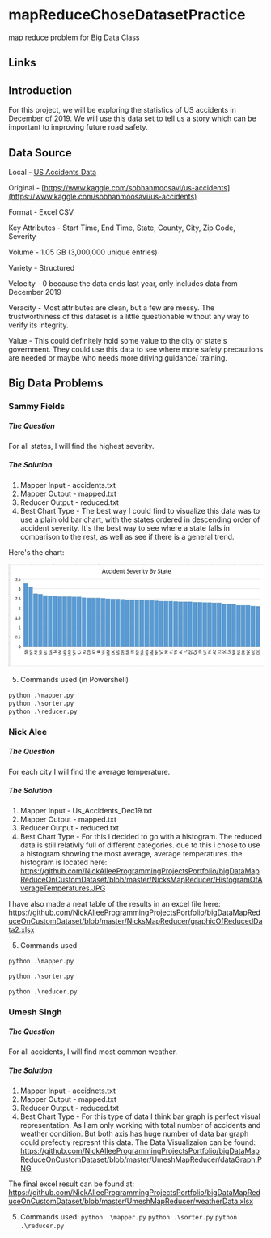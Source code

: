 # mapReduceChoseDatasetPractice
map reduce problem for Big Data Class
## Links

## Introduction
For this project, we will be exploring the statistics of US accidents in December of 2019. We will use this data set to tell us a story which can be important to improving future road safety.

## Data Source
Local - [US Accidents Data](./data/Us_Accidents_Dec19.csv)

Original - [https://www.kaggle.com/sobhanmoosavi/us-accidents](https://www.kaggle.com/sobhanmoosavi/us-accidents)

Format - Excel CSV

Key Attributes - Start Time, End Time, State, County, City, Zip Code, Severity

Volume - 1.05 GB (3,000,000 unique entries)

Variety - Structured

Velocity - 0 because the data ends last year, only includes data from December 2019

Veracity - Most attributes are clean, but a few are messy. The trustworthiness of this dataset is a little questionable without any way to verify its integrity.

Value - This could definitely hold some value to the city or state's government. They could use this data to see where more safety precautions are needed or maybe who needs more driving guidance/ training.

## Big Data Problems

### Sammy Fields

##### The Question
For all states, I will find the highest severity.

##### The Solution
1. Mapper Input - accidents.txt
2. Mapper Output - mapped.txt
3. Reducer Output - reduced.txt
4. Best Chart Type - The best way I could find to visualize this data was to use a plain old bar chart, with the states ordered in descending order of accident severity. It's the best way to see where a state falls in comparison to the rest, as well as see if there is a general trend.

Here's the chart: 

![Here](./SammysMapReducer/dataVisualization.jpg)


5. Commands used (in Powershell)
  ```
  python .\mapper.py
  python .\sorter.py
  python .\reducer.py
  ```

### Nick Alee

##### The Question
For each city I will find the average temperature.

##### The Solution
1. Mapper Input - Us_Accidents_Dec19.txt
2. Mapper Output - mapped.txt
3. Reducer Output - reduced.txt
4. Best Chart Type - For this i decided to go with a histogram. The reduced data is still relativly full of different categories. due to this i chose to use a histogram showing the most average, average temperatures. the histogram is located here: https://github.com/NickAlleeProgrammingProjectsPortfolio/bigDataMapReduceOnCustomDataset/blob/master/NicksMapReducer/HistogramOfAverageTemperatures.JPG

  I have also made a neat table of the results in an excel file here: https://github.com/NickAlleeProgrammingProjectsPortfolio/bigDataMapReduceOnCustomDataset/blob/master/NicksMapReducer/graphicOfReducedData2.xlsx
  
5. Commands used
  ```
  python .\mapper.py
  ```
  ```
  python .\sorter.py
  ```
  ```
  python .\reducer.py
  ```
  
### Umesh Singh

##### The Question
For all accidents, I will find most common weather.

##### The Solution
1. Mapper Input - accidnets.txt
2. Mapper Output - mapped.txt
3. Reducer Output - reduced.txt
4. Best Chart Type - For this type of data I think bar graph is perfect visual representation. As I am only working with total number of accidents and weather condition. But both axis has huge number of data bar graph could prefectly represnt this data. The Data Visualizaion can be found:
https://github.com/NickAlleeProgrammingProjectsPortfolio/bigDataMapReduceOnCustomDataset/blob/master/UmeshMapReducer/dataGraph.PNG

The final excel result can be found at:
https://github.com/NickAlleeProgrammingProjectsPortfolio/bigDataMapReduceOnCustomDataset/blob/master/UmeshMapReducer/weatherData.xlsx

5. Commands used: ``` python .\mapper.py ``` ``` python .\sorter.py ``` ``` python .\reducer.py ```
